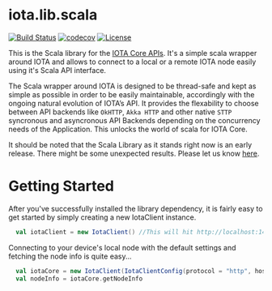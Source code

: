 # iota.lib.scala

[![Build Status](https://travis-ci.org/ahab94/iota.lib.scala.svg?branch=dev)](https://travis-ci.org/ahab94/iota.lib.scala)
[![codecov](https://codecov.io/gh/ahab94/iota.lib.scala/branch/master/graph/badge.svg)](https://codecov.io/gh/ahab94/iota.lib.scala)
[![License](https://img.shields.io/badge/License-Apache%202.0-blue.svg)](https://opensource.org/licenses/Apache-2.0)

This is the Scala library for the [IOTA Core APIs](https://iota.readme.io/reference). It's a simple scala wrapper around IOTA and allows to connect to a local or a remote IOTA node easily using it's Scala API interface.

The Scala wrapper around IOTA is designed to be thread-safe and kept as simple as possible in order to be easily maintainable, accordingly with the ongoing natural evolution of IOTA’s API. It provides the flexability to choose between API backends like `OkHTTP`, `Akka HTTP` and other native `STTP` syncronous and asyncronous API Backends depending on the concurrency needs of the Application. This unlocks the world of scala for IOTA Core.

It should be noted that the Scala Library as it stands right now is an early release. There might be some unexpected results.
Please let us know [here](https://github.com/ahab94/iota.lib.scala/issues).

# Getting Started

After you've successfully installed the library dependency, it is fairly easy to get started by simply creating a new IotaClient instance.

```SCALA
  val iotaClient = new IotaClient() //This will hit http://localhost:14625
```
Connecting to your device's local node with the default settings and fetching the node info is quite easy...
```SCALA
  val iotaCore = new IotaClient(IotaClientConfig(protocol = "http", host = "localhost", port = 14265))
  val nodeInfo = iotaCore.getNodeInfo
```
